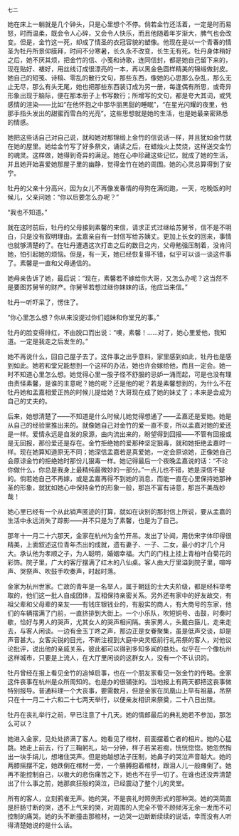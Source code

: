     七二 

   她在床上一躺就是几个钟头，只是心里想个不停。倘若金竹还活着，一定是时而易怒，时而温柔，既会令人心碎，又会令人快乐，而且他随着年岁渐大，脾气也会改变。但是，金竹这一死，却成了情圣的衣冠容貌的塑像。他现在是以一个青春的情圣为牡丹所景仰膜拜，时间不分寒暑，长久永不改变，长生无有死。牡丹身体稍好之后，她不厌其烦，把金竹的信、小笺和诗歌，连同信封，都是她自己留下来的，现在贴好、裱好，用丝线订成很漂亮的一本，再以黑金色圆样精美的锦缎做封皮。她自己的短笺、诗稿、零乱的散行文句，那些东西，像她的心思那么杂乱，那么无止无尽，那么有头无尾，她也把那些东西装订成为另一册，每逢偶有所思，或奇异形象出现于脑际，便在那本册子上书写数行；所增写的文句，都是夸大其词，或凭感情的渲染——比如“在他怀抱之中那华丽黑甜的睡眠”，“在星光闪耀的夜里，他那手指头发出的甜蜜而雪白的光亮”。这些思想就是她的生活，也是她最亲密熟悉的情感。

   她把这些话自己对自己说，就和她对那锦缎上金竹的信说话一样，并且犹如金竹就在她的屋里。她给金竹写了好多祭文，诵读之后，在蜡烛火上焚烧，这样送交金竹的魂灵。这样做，她得到奇异的满足。她在心中珍藏这些记忆，就成了她的生活，并且她开始喜爱她那屋子里的幽静，觉得金竹在她的周围。她的心灵总算得到了安宁。

   牡丹的父亲十分高兴，因为女儿不再像发春情的母狗在满街跑，一天，吃晚饭的时候儿，父亲问她：“你以后要怎么办呢？”

   “我也不知道。”

   就在这时前后，牡丹的父母接到素馨的来信，请求正式过继给苏舅爷，信不是不明白，只是没有叙明理由。孟嘉亲自有一封信写给苏姨丈。更加上长女的回来，事情也就够清楚的了。在牡丹遭遇这次打击之后的数日之内，父母勉强压制着，没肯问她，怕引起她的烦恼。但是，有一天，她已经恢复得不错，似乎可以谈一谈这件事了。素馨是一直和父母通信的。

   她母亲告诉了她，最后说：“现在，素馨若不嫁给你大哥，又怎么办呢？这当然不是要图苏舅爷的财产。你舅爷若想过继你妹妹的话，他应当来信。”

   牡丹一听吓呆了，愣住了。

   “你心里怎么想？你从来没提过你们姐妹和你堂兄的事。”

   牡丹的脸变得绯红，不由脱口而出说：“噢，素馨！……对了，她心里爱他，我知道。一定是我走之后发生的。”

   她不再说什么，回自己屋子去了。这件事之出乎意料，家里感到如此，牡丹也是感到如此。她若和堂兄能想到一个这样的办法，她也许会嫁给他，而且一定会。她一时不知道心里怎么想。她觉得心里一股子怪不舒服的忌妒一涌而起，可是也没有理由责怪素馨，是谁的主意呢？她的呢？还是他的呢？若是素馨想到的，为什么不在牡丹她和孟嘉相爱正热的时候儿提给她？大哥现在成了她的妹丈了；本来是会成为自己的丈夫的。

   后来，她想清楚了——不知道是什么时候儿她觉得想通了——孟嘉还是爱她。她是从自己的经验里推出来的。就像她自己对金竹的爱一直不变，所以孟嘉对她的爱还是一样。爱情永远是自发的泉源，由内流出来的，盼望得到回报——不管有回报或是无回报，那份爱还是存在。金竹拒绝她的爱那种坚定狠毒，就和她拒绝孟嘉时一样。现在她算知道原无不同；她深信孟嘉若是真爱她，一定会原谅她，正像她自己会原谅金竹的拒绝她时那份儿狠毒一样。她记得最后一个夜晚孟嘉说的话：“不论你做什么，你总是我身上最精纯最微妙的一部分。”一点儿也不错，她是深信不疑的。倘若她自己不再嫁，或是孟嘉再得不到她的消息，而能一直在心里保持她那神圣的形象，就犹如她心中保持金竹的形象一般，那岂不富有诗意，那岂不美哉妙哉！

   她心里已经有一个从此销声匿迹的打算，就如在诀别的那封信上所说，要从孟嘉的生活中永远消失了踪影——并不只是为了素馨，也是为了自己。

   那年十一月二十六那天，金家在杭州为金竹开吊。发出了讣闻，用仿宋字体印得很精美，上面叙述这位青年杰出的成就，遗有妻子、一子、二女，最小的才几个月大。承认他为孝顺之子，为人聪明，婚姻幸福。大门的门柱上挂上青柏叶白菊花的彩饰。院子里，广大的客厅摆满了红木的八仙桌。客人由大厅里溢到院子里，喧哗声、哭祭声、吹鼓手吹奏声，时起时落。

   金家为杭州世家。亡故的青年是一名举人，属于朝廷的士大夫阶级，都是经科举考取的，他们这一批人自成团体，互相保持亲密关系。另外还有家中的好友故交，有祖父辈和父母辈的亲友——有钱庄银钱业的，有殷实的商人，有大商号的东家，他们的车辆摆满了门前，一直挤排到大街上。一个小乐队，吹短铜号、击鼓，时奏时歇，恰好与男人的哭声，尤其女人的哭声相间隔。丧家男人，头戴白箍儿，走来走去，与客人闲谈。一边有金玉丁咚之声，那边正是女眷聚集，虽是低声交谈，却是声音甚大。女客尖锐的目光，不断注视到大庭中央灵柩前行礼吊祭的客人，对他议论批评，说出他的亲戚关系，彼此都可以得到多知多闻的益处。似乎在一个像杭州这样城市，只要是上流人，在大厅里闲谈的这群女人，没有一个不认识的。

   牡丹曾经在报上看见金竹的追悼启事，也在一个朋友家看见一张金竹的传略。金家这件丧事在杭州是众所周知的。也是办的很铺张的。当地报上有两天都把这丧事做特别报导。普通料理一个大丧事，要需数月，但是金家在凤凰山上早有祖墓，吊祭只在十一月二十六和二十七两天举行，以便亲友相识来祭奠，二十八日出殡。

   牡丹在丧礼举行之前，早已注意了十几天。她的情郎最后的典礼她若不参加，那怎么可以？

   她进入金家，见处处挤满了客人。她看见了棺材，前面摆着亡者的相片。她的心猛跳。她走上前去，行了三鞠躬礼，站一分钟，样子若呆若痴，恍恍惚惚。她忽然掏出一块手绢儿，想堵住哭声。但是她越想法子压制，她鼻子的哭泣声音越大。她的两膝摇摆不定，她跌倒在棺材一旁，一个胳膊抱着棺材，跟泪人儿一般瘫倒了。她再不能控制自己，以极大的悲伤痛苦之下，她也不在乎一切了。在谁也还没弄清楚出了什么事之前，她那疯狂般的哭泣，已经震动了整个儿的灵堂。

   所有的客人，立刻鸦雀无声。她的哭，不是丧礼时照例形式的那种哭。她的哭简直是肝肠寸断的哭，透不上气来的哭，对周围的人完全不管不顾倾泻无余一发而不可控制的痛哭。她的头不断撞击那棺材，一边哭一边断断续续的说话，幸而没有人听得清楚她说的是什么话。

